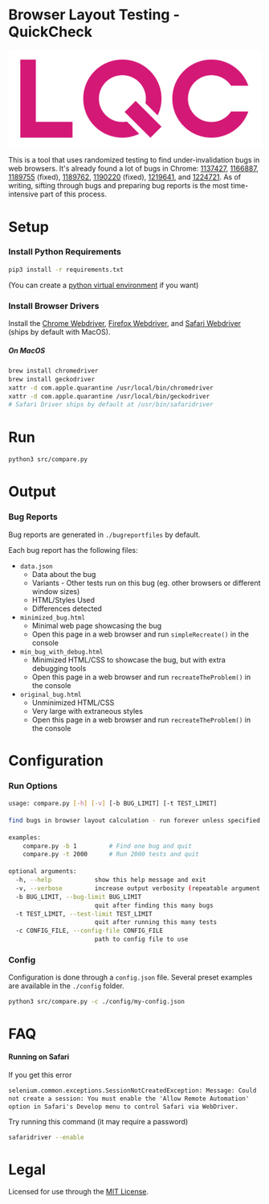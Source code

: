 # Browser Layout Testing - QuickCheck

![LQC logo](logo.png)

This is a tool that uses randomized testing to find under-invalidation
bugs in web browsers. It's already found a lot of bugs in Chrome: 
[1137427](https://bugs.chromium.org/p/chromium/issues/detail?id=1137427),
[1166887](https://bugs.chromium.org/p/chromium/issues/detail?id=1166887),
[1189755](https://bugs.chromium.org/p/chromium/issues/detail?id=1189755) (fixed),
[1189762](https://bugs.chromium.org/p/chromium/issues/detail?id=1189762),
[1190220](https://bugs.chromium.org/p/chromium/issues/detail?id=1190220) (fixed),
[1219641](https://bugs.chromium.org/p/chromium/issues/detail?id=1219641),
and
[1224721](https://bugs.chromium.org/p/chromium/issues/detail?id=1224721).
As of writing, sifting through bugs and preparing bug reports is the
most time-intensive part of this process.

# Setup

### Install Python Requirements
```bash
pip3 install -r requirements.txt
```
(You can create a [python virtual environment](https://docs.python.org/3/tutorial/venv.html) if you want)

### Install Browser Drivers
Install the [Chrome Webdriver](https://chromedriver.chromium.org/getting-started), [Firefox Webdriver](https://github.com/mozilla/geckodriver/releases), and [Safari Webdriver](https://webkit.org/blog/6900/webdriver-support-in-safari-10/) (ships by default with MacOS).

##### On MacOS
```bash
brew install chromedriver
brew install geckodriver
xattr -d com.apple.quarantine /usr/local/bin/chromedriver
xattr -d com.apple.quarantine /usr/local/bin/geckodriver
# Safari Driver ships by default at /usr/bin/safaridriver
```

# Run

```bash
python3 src/compare.py
```

# Output

### Bug Reports

Bug reports are generated in `./bugreportfiles` by default.

Each bug report has the following files:
- `data.json`
    - Data about the bug
    - Variants - Other tests run on this bug (eg. other browsers or different window sizes)
    - HTML/Styles Used
    - Differences detected
- `minimized_bug.html` 
    - Minimal web page showcasing the bug
    - Open this page in a web browser and run `simpleRecreate()` in the console
- `min_bug_with_debug.html` 
    - Minimized HTML/CSS to showcase the bug, but with extra debugging tools
    - Open this page in a web browser and run `recreateTheProblem()` in the console
- `original_bug.html` 
    - Unminimized HTML/CSS 
    - Very large with extraneous styles
    - Open this page in a web browser and run `recreateTheProblem()` in the console

# Configuration

### Run Options

```bash
usage: compare.py [-h] [-v] [-b BUG_LIMIT] [-t TEST_LIMIT]

find bugs in browser layout calculation - run forever unless specified otherwise

examples: 
    compare.py -b 1         # Find one bug and quit 
    compare.py -t 2000      # Run 2000 tests and quit

optional arguments:
  -h, --help            show this help message and exit
  -v, --verbose         increase output verbosity (repeatable argument -v, -vv, -vvv, -vvvv)
  -b BUG_LIMIT, --bug-limit BUG_LIMIT
                        quit after finding this many bugs
  -t TEST_LIMIT, --test-limit TEST_LIMIT
                        quit after running this many tests
  -c CONFIG_FILE, --config-file CONFIG_FILE
                        path to config file to use
```

### Config

Configuration is done through a `config.json` file. Several preset examples are available in the `./config` folder.

```bash
python3 src/compare.py -c ./config/my-config.json
```


# FAQ

#### Running on Safari
If you get this error
```
selenium.common.exceptions.SessionNotCreatedException: Message: Could not create a session: You must enable the 'Allow Remote Automation' option in Safari's Develop menu to control Safari via WebDriver.
```

Try running this command (it may require a password)
```bash
safaridriver --enable
```


# Legal

Licensed for use through the [MIT License](MIT-LICENSE).
